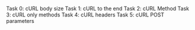 Task 0: cURL body size
Task 1: cURL to the end
Task 2:  cURL Method
Task 3: cURL only methods
Task 4: cURL headers
Task 5: cURL POST parameters
